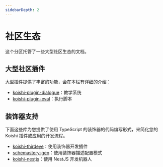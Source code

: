 ```yaml
---
sidebarDepth: 2
---
```


# 社区生态

这个分区托管了一些大型社区生态的文档。

## 大型社区插件

大型插件提供了丰富的功能，会在本栏有详细的介绍：

- [koishi-plugin-dialogue](./dialogue/)：教学系统
- [koishi-plugin-eval](./eval/)：执行脚本

## 装饰器支持

下面这些库为您提供了使用 TypeScript 的装饰器的代码编写形式，来简化您的 Koishi 插件或应用的开发流程。

- [koishi-thirdeye](./decorator/thirdeye.md)：使用装饰器开发插件
- [schemastery-gen](./decorator/schemastery.md)：使用装饰器描述配置模式
- [koishi-nestjs](./decorator/nestjs.md)：使用 NestJS 开发机器人
